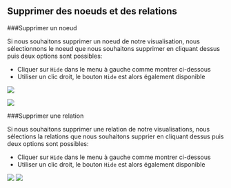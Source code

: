 ## Supprimer des noeuds et des relations

###Supprimer un noeud


Si nous souhaitons supprimer un noeud de notre visualisation, nous sélectionnons le noeud que nous souhaitons supprimer en cliquant dessus puis deux options sont possibles:

- Cliquer sur ```Hide``` dans le menu à gauche comme montrer ci-dessous
- Utiliser un clic droit, le bouton ```Hide``` est alors également disponible


![](https://github.com/Linkurious/linkurious-enterprise-manual/raw/master/en/edit/X1.png)

![](https://github.com/Linkurious/linkurious-enterprise-manual/raw/master/en/edit/X2.png)


###Supprimer une relation

Si nous souhaitons supprimer une relation de notre visualisations, nous sélections la relations que nous souhaitons supprier en cliquant dessus puis deux options sont possibles:


- Cliquer sur ```Hide``` dans le menu à gauche comme montrer ci-dessous
- Utiliser un clic droit, le bouton ```Hide``` est alors également disponible


![](https://github.com/Linkurious/linkurious-enterprise-manual/raw/master/en/edit/Y1.png)
![](https://github.com/Linkurious/linkurious-enterprise-manual/raw/master/en/edit/Y2.png)
